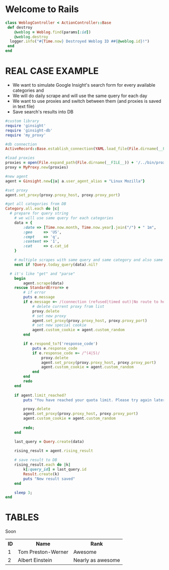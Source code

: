 Welcome to Rails
================

```ruby
class WeblogController < ActionController::Base
 def destroy
 	@weblog = Weblog.find(params[:id])
 	@weblog.destroy
  logger.info("#{Time.now} Destroyed Weblog ID ##{@weblog.id}!")
 end
end
```
REAL CASE EXAMPLE
=================
   - We want to simulate Google Insight's search form for every available categories and 
   - We will do daily scrape and will use the same query for each day
   - We want to use proxies and switch between them (and proxies is saved in text file)
   - Save search's results into DB


```ruby
#custom library
require 'ginsight'
require 'ginsight-db'
require 'my_proxy' 

#db connection
ActiveRecord::Base.establish_connection(YAML.load_file(File.dirname(__FILE__) + '/../config/database.yaml'))

#load proxies
proxies = open(File.expand_path(File.dirname(__FILE__)) + '/../bin/proxies.txt').map { |line| line.chomp }
proxy = MyProxy.new(proxies)

#new agent
agent = Ginsight.new{|a| a.user_agent_alias = "Linux Mozilla"}

#set proxy
agent.set_proxy(proxy.proxy_host, proxy.proxy_port)

#get all categories from DB
Category.all.each do |c| 
  # prepare for query string
	# we will use same query for each categories
	data = { 
		:date => [Time.now.month, Time.now.year].join("/") + " 1m", 
		:geo     => 'US', 
		:cmpt    => 'q', 
		:content => '1',  
		:cat     => c.cat_id
	}

	# multiple scrapes with same query and same category and also same date is not allowed
	next if !Query.today_query(data).nil?

  # it's like "get" and "parse"
	begin
		agent.scrape(data)
	rescue StandardError=> e
		# if error
		puts e.message
		if e.message =~ /(connection (refused|timed out)|No route to host|too many connection resets)/i
			# delete current proxy from list
			proxy.delete
			# set new proxy
			agent.set_proxy(proxy.proxy_host, proxy.proxy_port)
			# set new special cookie
			agent.custom_cookie = agent.custom_random
		end

		if e.respond_to?('response_code')
			puts e.response_code
			if e.response_code =~ /^(4|5)/
				proxy.delete
				agent.set_proxy(proxy.proxy_host, proxy.proxy_port)
				agent.custom_cookie = agent.custom_random
			end
		end
		redo
	end
	
	if agent.limit_reached?
		puts "You have reached your quota limit. Please try again later"

		proxy.delete
		agent.set_proxy(proxy.proxy_host, proxy.proxy_port)
		agent.custom_cookie = agent.custom_random
		
		redo;
	end

	last_query = Query.create(data)
	
	rising_result = agent.rising_result

	# save result to DB
	rising_result.each do |k|
		k[:query_id] = last_query.id
		Result.create(k)
		puts "New result saved"
	end

	sleep 3;
end
```

TABLES
======
Soon




<table>
  <tr>
    <th>ID</th><th>Name</th><th>Rank</th>
  </tr>
  <tr>
    <td>1</td><td>Tom Preston-Werner</td><td>Awesome</td>
  </tr>
  <tr>
    <td>2</td><td>Albert Einstein</td><td>Nearly as awesome</td>
  </tr>
</table>

